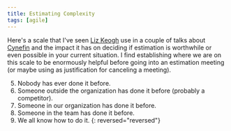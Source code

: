 ```yaml
---
title: Estimating Complexity
tags: [agile]
---
```


Here's a scale that I've seen <a href="https://twitter.com/lunivore">Liz Keogh</a> use in a couple of talks about
<a href="http://cognitive-edge.com/videos/cynefin-framework-introduction/">Cynefin</a> and the impact it has on
deciding if estimation is worthwhile or even possible in your current situation. I find establishing where we are on
this scale to be enormously helpful before going into an estimation meeting (or maybe using as justification for canceling a meeting).

5. Nobody has ever done it before.
6. Someone outside the organization has done it before (probably a competitor).
7. Someone in our organization has done it before.
8. Someone in the team has done it before.
9. We all know how to do it.
   {: reversed="reversed"}
